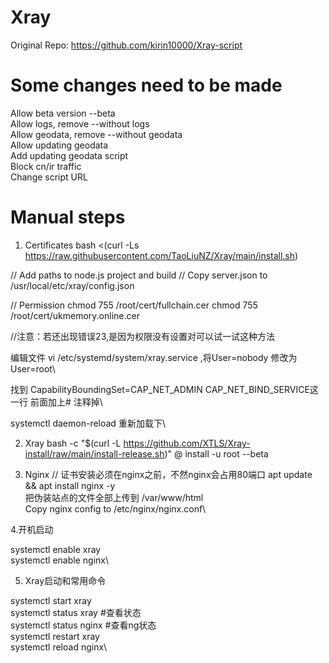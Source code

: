# Xray

Original Repo: https://github.com/kirin10000/Xray-script

# Some changes need to be made
Allow beta version --beta\
Allow logs, remove --without logs\
Allow geodata, remove --without geodata\
Allow updating geodata\
Add updating geodata script\
Block cn/ir traffic\
Change script URL


# Manual steps

1. Certificates
bash <(curl -Ls https://raw.githubusercontent.com/TaoLiuNZ/Xray/main/install.sh)

// Add paths to node.js project and build
// Copy server.json to /usr/local/etc/xray/config.json

// Permission
chmod 755 /root/cert/fullchain.cer
chmod 755 /root/cert/ukmemory.online.cer

//注意：若还出现错误23,是因为权限没有设置对可以试一试这种方法

编辑文件 vi /etc/systemd/system/xray.service ,将User=nobody 修改为User=root\

找到 CapabilityBoundingSet=CAP_NET_ADMIN CAP_NET_BIND_SERVICE这一行 前面加上# 注释掉\

systemctl daemon-reload 重新加载下\

2. Xray
bash -c "$(curl -L https://github.com/XTLS/Xray-install/raw/main/install-release.sh)" @ install -u root --beta

3. Nginx
// 证书安装必须在nginx之前，不然nginx会占用80端口
apt update && apt install nginx -y\
把伪装站点的文件全部上传到 /var/www/html\
Copy nginx config to /etc/nginx/nginx.conf\

4.开机启动

 systemctl enable xray\
 systemctl enable nginx\


5. Xray启动和常用命令

 systemctl start xray\
 systemctl status xray #查看状态\
 systemctl status nginx #查看ng状态\
 systemctl restart xray\
 systemctl reload nginx\
